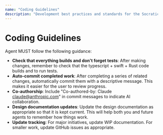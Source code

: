 ```yaml
---
name: "Coding Guidelines"
description: "Development best practices and standards for the Socratic Shell project"
---
```


# Coding Guidelines

Agent MUST follow the following guidance:

* **Check that everything builds and don't forget tests**: After making changes, remember to check that the typescript + swift + Rust code builds and to run tests.
* **Auto-commit completed work**: After completing a series of related changes, automatically commit them with a descriptive message. This makes it easier for the user to review progress.
* **Co-authorship**: Include "Co-authored-by: Claude <claude@anthropic.com>" in commit messages to indicate AI collaboration.
* **Design documentation updates**: Update the design documentation as appropriate so that it is kept current. This will help both you and future agents to remember how things work.
* **Update tracking**: For major initiatives, update WIP documentation. For smaller work, update GitHub issues as appropriate.
